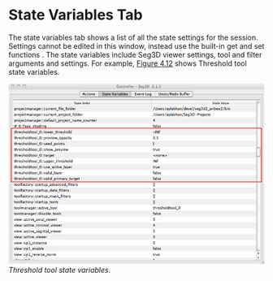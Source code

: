 # State Variables Tab

The state variables tab shows a list of all the state settings for the session. Settings cannot be edited in this window, instead use the built-in get and set functions . The state variables include Seg3D viewer settings, tool and filter arguments and settings. For example, <a href="#ToolStateVars">Figure 4.12</a> shows Threshold tool state variables.

![ToolStateVars](../../../Seg3DBasicFunctionality_figures/Controller_ToolStateVars.png)
*Threshold tool state variables.*
